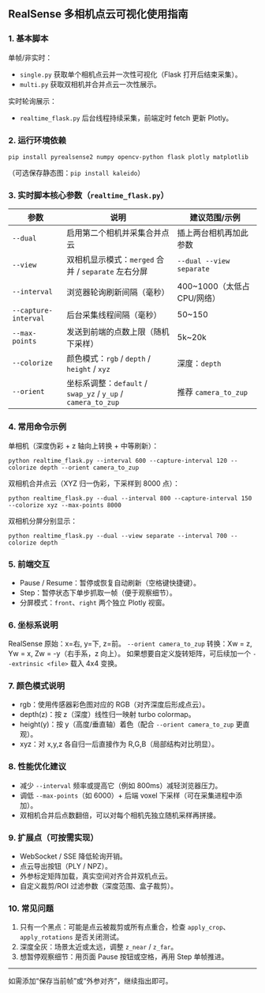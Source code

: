 ## RealSense 多相机点云可视化使用指南

### 1. 基本脚本
单帧/非实时：
- `single.py` 获取单个相机点云并一次性可视化（Flask 打开后结束采集）。
- `multi.py` 获取双相机并合并点云一次性展示。

实时轮询展示：
- `realtime_flask.py` 后台线程持续采集，前端定时 fetch 更新 Plotly。

### 2. 运行环境依赖
```
pip install pyrealsense2 numpy opencv-python flask plotly matplotlib
```
（可选保存静态图：`pip install kaleido`）

### 3. 实时脚本核心参数（`realtime_flask.py`）

| 参数 | 说明 | 建议范围/示例 |
|------|------|---------------|
| `--dual` | 启用第二个相机并采集合并点云 | 插上两台相机再加此参数 |
| `--view` | 双相机显示模式：`merged` 合并 / `separate` 左右分屏 | `--dual --view separate` |
| `--interval` | 浏览器轮询刷新间隔（毫秒）| 400~1000（太低占 CPU/网络） |
| `--capture-interval` | 后台采集线程间隔（毫秒） | 50~150 |
| `--max-points` | 发送到前端的点数上限（随机下采样） | 5k~20k |
| `--colorize` | 颜色模式：`rgb` / `depth` / `height` / `xyz` | 深度：`depth` |
| `--orient` | 坐标系调整：`default` / `swap_yz` / `y_up` / `camera_to_zup` | 推荐 `camera_to_zup` |

### 4. 常用命令示例
单相机（深度伪彩 + z 轴向上转换 + 中等刷新）：
```
python realtime_flask.py --interval 600 --capture-interval 120 --colorize depth --orient camera_to_zup
```
双相机合并点云（XYZ 归一伪彩，下采样到 8000 点）：
```
python realtime_flask.py --dual --interval 800 --capture-interval 150 --colorize xyz --max-points 8000
```
双相机分屏分别显示：
```
python realtime_flask.py --dual --view separate --interval 700 --colorize depth
```

### 5. 前端交互

- Pause / Resume：暂停或恢复自动刷新（空格键快捷键）。
- Step：暂停状态下单步抓取一帧（便于观察细节）。
- 分屏模式：`front`、`right` 两个独立 Plotly 视窗。

### 6. 坐标系说明
RealSense 原始：x=右, y=下, z=前。
`--orient camera_to_zup` 转换：Xw = z, Yw = x, Zw = -y（右手系，z 向上）。
如果想要自定义旋转矩阵，可后续加一个 `--extrinsic <file>` 载入 4x4 变换。

### 7. 颜色模式说明
- rgb：使用传感器彩色图对应的 RGB（对齐深度后形成点云）。
- depth(z)：按 z（深度）线性归一映射 turbo colormap。
- height(y)：按 y（高度/垂直轴）着色（配合 `--orient camera_to_zup` 更直观）。
- xyz：对 x,y,z 各自归一后直接作为 R,G,B（局部结构对比明显）。

### 8. 性能优化建议
- 减少 `--interval` 频率或提高它（例如 800ms）减轻浏览器压力。
- 调低 `--max-points`（如 6000）+ 后端 voxel 下采样（可在采集进程中添加）。
- 双相机合并后点数翻倍，可以对每个相机先独立随机采样再拼接。

### 9. 扩展点（可按需实现）
- WebSocket / SSE 降低轮询开销。
- 点云导出按钮（PLY / NPZ）。
- 外参标定矩阵加载，真实空间对齐合并双机点云。
- 自定义裁剪/ROI 过滤参数（深度范围、盒子裁剪）。

### 10. 常见问题
1. 只有一个黑点：可能是点云被裁剪或所有点重合，检查 `apply_crop`、`apply_rotations` 是否关闭测试。
2. 深度全灰：场景太近或太远，调整 `z_near` / `z_far`。
3. 想暂停观察细节：用页面 Pause 按钮或空格，再用 Step 单帧推进。

---
如需添加“保存当前帧”或“外参对齐”，继续指出即可。